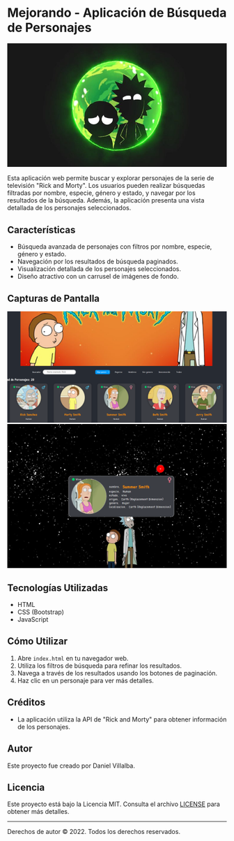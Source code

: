 # Mejorando - Aplicación de Búsqueda de Personajes

![Mejorando App](./imagenes/info.jpg)

Esta aplicación web permite buscar y explorar personajes de la serie de televisión "Rick and Morty". Los usuarios pueden realizar búsquedas filtradas por nombre, especie, género y estado, y navegar por los resultados de la búsqueda. Además, la aplicación presenta una vista detallada de los personajes seleccionados.

## Características

- Búsqueda avanzada de personajes con filtros por nombre, especie, género y estado.
- Navegación por los resultados de búsqueda paginados.
- Visualización detallada de los personajes seleccionados.
- Diseño atractivo con un carrusel de imágenes de fondo.

## Capturas de Pantalla

![Captura de Pantalla 1](./capturaPortada.png)
![Captura de Pantalla 2](./capturaCard.png)


## Tecnologías Utilizadas

- HTML
- CSS (Bootstrap)
- JavaScript

## Cómo Utilizar

1. Abre `index.html` en tu navegador web.
2. Utiliza los filtros de búsqueda para refinar los resultados.
3. Navega a través de los resultados usando los botones de paginación.
4. Haz clic en un personaje para ver más detalles.

## Créditos

- La aplicación utiliza la API de "Rick and Morty" para obtener información de los personajes.

## Autor

Este proyecto fue creado por Daniel Villalba.

## Licencia

Este proyecto está bajo la Licencia MIT. Consulta el archivo [LICENSE](./LICENSE) para obtener más detalles.

---

Derechos de autor © 2022. Todos los derechos reservados.